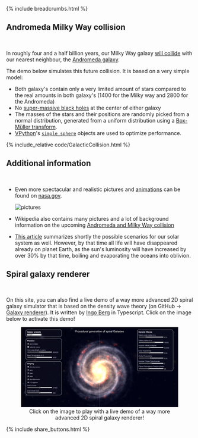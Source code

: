 {% include breadcrumbs.html %}

## Andromeda Milky Way collision
<div class="header_line"><br/></div>

In roughly four and a half billion years, our Milky Way galaxy 
[will collide](https://en.wikipedia.org/wiki/Andromeda%E2%80%93Milky_Way_collision) with our nearest
neighbour, the [Andromeda galaxy](https://en.wikipedia.org/wiki/Andromeda_Galaxy). 

The demo below simulates this future collision. It is based on a very simple model:
- Both galaxy's contain only a very limited amount of stars compared 
  to the real amounts in both galaxy's (1400 for the Milky way and 2800 for the Andromeda)
- No [super-massive black holes](https://en.wikipedia.org/wiki/Supermassive_black_hole) at the center of either galaxy
- The masses of the stars and their positions are randomly picked from a normal distribution, 
  generated from a uniform distribution using a [Box-Müller transform](https://en.wikipedia.org/wiki/Box%E2%80%93Muller_transform).
- [VPython](https://vpython.org/)&apos;s [`simple_sphere`](https://www.glowscript.org/docs/VPythonDocs/sphere.html#simple-sphere) 
  objects are used to optimize performance.

{% include_relative code/GalacticCollision.html %}

<p style="clear:both;"></p>

## Additional information
<div class="header_line"><br/></div>

- Even more spectacular and realistic pictures and
  [animations](https://youtu.be/fMNlt2FnHDg) can be found on
  [nasa.gov](https://science.nasa.gov/missions/hubble/nasas-hubble-shows-milky-way-is-destined-for-head-on-collision/).
  
  ![pictures](https://science.nasa.gov/wp-content/uploads/2023/04/654242main_p1220b3k-jpg.webp)

- Wikipedia also contains many pictures and a lot of background information on the upcoming
  [Andromeda and Milky Way collision](https://en.wikipedia.org/wiki/Andromeda%E2%80%93Milky_Way_collision)
- [This article](https://www.astronomy.com/science/the-andromeda-and-milky-way-collision-explained/) summarizes
  shortly the possible scenarios for our solar system as well. However, by that time all life will have
  disappeared already on planet Earth, as the sun's luminosity will have increased by over 30% by that time,
  boiling and evaporating the oceans into oblivion.

## Spiral galaxy renderer
<div class="header_line"><br/></div>

On this site, you can also find a live demo of a way more advanced 2D spiral galaxy simulator
that is based on the density wave theory (on GitHub &rarr; 
[Galaxy renderer](https://github.com/beltoforion/Galaxy-Renderer-Typescript)). 
It is written by [Ingo Berg](https://github.com/beltoforion) in Typescript. 
Click on the image below to activate this demo!


<figure style="float: center; text-align: center;">
  <a href="spiral_galaxy_renderer.html">
    <img alt="Daylight variations" src="images/spiral_galaxy_renderer.png" title="Click to go to demo"/>
  </a>
  <figcaption>Click on the image to play with a live demo of a way more advanced 2D spiral galaxy renderer!
  </figcaption>
</figure>

<p style="clear: both;"></p>



{% include share_buttons.html %}